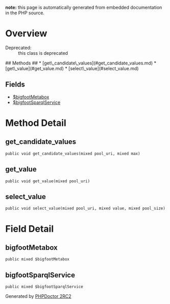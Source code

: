 **note:** this page is automatically generated from embedded documentation in the PHP source.

# Overview #

<dl>
<dt>Deprecated:</dt>
<dd>this class is deprecated</dd>
</dl>
## Methods ##
  * [get\_candidate\_values](#get_candidate_values.md)
  * [get\_value](#get_value.md)
  * [select\_value](#select_value.md)

## Fields ##
  * [$bigfootMetabox](#bigfootMetabox.md)
  * [$bigfootSparqlService](#bigfootSparqlService.md)

# Method Detail #

## get\_candidate\_values ##

```
public void get_candidate_values(mixed pool_uri, mixed max)
```



## get\_value ##

```
public void get_value(mixed pool_uri)
```



## select\_value ##

```
public void select_value(mixed pool_uri, mixed value, mixed pool_size)
```



# Field Detail #

## bigfootMetabox ##

```
public mixed $bigfootMetabox
```



## bigfootSparqlService ##

```
public mixed $bigfootSparqlService
```





Generated by [PHPDoctor 2RC2](http://phpdoctor.sourceforge.net/)